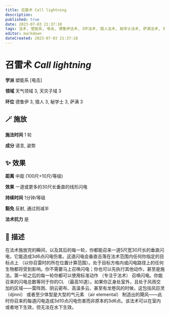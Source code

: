 ```yaml
---
title: 召雷术 Call lightning
description: 
published: true
date: 2023-07-03 21:37:18
tags: 法术, 塑能系, 电击, 德鲁伊法术, 3环法术, 猎人法术, 秘学士法术, 萨满法术, 天气领域, 天灾子域
editor: markdown
dateCreated: 2023-07-03 21:37:18
---
```


# **召雷术** *Call lightning*

**学派** 塑能系 \[电击\] 

**领域** 天气领域 3, 天灾子域 3

**环位** 德鲁伊 3, 猎人 3, 秘学士 3, 萨满 3

## 🪄 施放

**施法时间** 1 轮

**成分** 语言, 姿势

## ✨ 效果  

**距离** 中距 (100尺+10尺/等级) 

**效果** 一道或更多的30尺长垂直的线形闪电 

**持续时间** 1分钟/等级 

**豁免** 反射, 通过则减半

**法术抗力** 是

## 📖 描述

在法术施放完的瞬间，以及其后的每一轮，你都能召来一道5尺宽30尺长的垂直闪电，它能造成3d6点闪电伤害。这道闪电会垂直击落在法术范围内任何你指定的目标点上 （以你召雷时的所在位置计算范围）。处于目标方格内或闪电路径上的任何生物都将受到影响。你不需要马上召唤闪电；你也可以先执行其他动作，甚至是施法。第一轮之后的每一轮你都可以使用标准动作 （专注于法术） 召唤闪电。你能召来的闪电总数等同于你的CL （最高10道）。如果你正身处室外，且处于风雨交加的区域——雷阵雨、阴云密布、高温多云、甚至有龙卷风的时候，这包括风巨灵 （djinni） 或者至少体型是大型的气元素 （air elemental） 制造出的飓风——此时你召来的每道闪电造成3d10点闪电伤害而非原本的3d6点。该法术可以在室内或者地下生效，但无法在水下生效。
    
